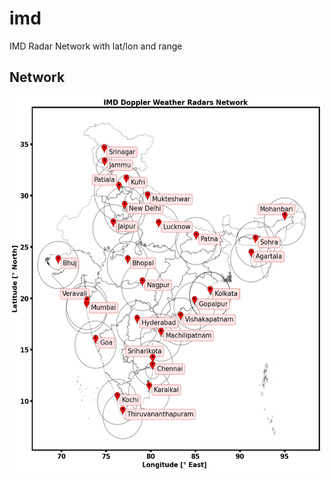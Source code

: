 # imd
IMD Radar Network with lat/lon and range

## Network
<img src="network_with_range.jpg" width="500" height="600">



